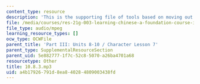 ```yaml
---
content_type: resource
description: 'This is the supporting file of tools based on moving out. '
file: /media/courses/res-21g-003-learning-chinese-a-foundation-course-in-mandarin-spring-2011/a4b17926791d8ea840284809003438fd_10.8.3.mp3
file_type: audio/mpeg
learning_resource_types: []
ocw_type: OCWFile
parent_title: 'Part III: Units 8-10 / Character Lesson 7'
parent_type: SupplementalResourceSection
parent_uid: 5e882777-1f7c-52c8-5070-a26ba4701a68
resourcetype: Other
title: 10.8.3.mp3
uid: a4b17926-791d-8ea8-4028-4809003438fd
---
```

